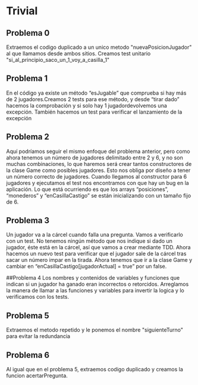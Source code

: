 # Trivial

## Problema 0

Extraemos el codigo duplicado a un unico metodo "nuevaPosicionJugador" al que llamamos desde ambos sitios.
Creamos test unitario "si_al_principio_saco_un_1_voy_a_casilla_1"

## Problema 1
En el código ya existe un
método “esJugable” que
comprueba si hay más de 2 
jugadores.Creamos 2 tests 
para ese método, y desde 
“tirar dado” hacemos la 
comprobación y si solo hay
1 jugadordevolvemos una 
excepción. También hacemos un test para verificar el lanzamiento de la excepción

## Problema 2
Aquí podríamos seguir el mismo enfoque del problema anterior, pero como ahora tenemos un número de jugadores delimitado entre 2 y 6, y no son muchas combinaciones, lo que haremos será crear tantos constructores de la clase Game como posibles jugadores. Esto nos obliga por diseño a tener un número correcto de jugadores.
Cuando llegamos al constructor para 6 jugadores y ejecutamos el test nos encontramos con que hay un bug en la aplicación.
Lo que está ocurriendo es que los arrays “posiciones”, “monederos” y “enCasillaCastigo” se están inicializando con un tamaño fijo de 6.

## Problema 3
Un jugador va a la cárcel cuando falla una pregunta. Vamos a verificarlo con un test.
No tenemos ningún método que nos indique si dado un jugador, éste está en la cárcel, así que vamos a crear mediante TDD.
Ahora hacemos un nuevo test para verificar que el jugador sale de la cárcel tras sacar un número impar en la tirada.
Ahora tenemos que ir a la clase Game y cambiar en “enCasillaCastigo[jugadorActual] = true” por un false.

##Problema 4
Los nombres y contenidos de variables y funciones que indican si un jugador ha ganado eran incorrectos o retorcidos. Arreglamos la manera de llamar a las funciones y variables para invertir la logica y lo verificamos con los tests.

## Problema 5
Extraemos el metodo repetido y le ponemos el nombre "siguienteTurno" para evitar la redundancia

## Problema 6
Al igual que en el problema 5, extraemos codigo duplicado y creamos la funcion acertarPregunta.